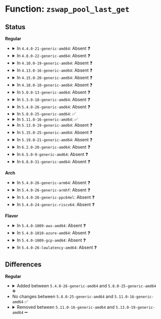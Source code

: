 # Function: <code>zswap_pool_last_get</code>

## Status
<b>Regular</b>
<ul>
<li>
<details>
<summary>In <code>4.4.0-21-generic-amd64</code>: Absent ❓</summary>

```json
{
  "name": "zswap_pool_last_get",
  "collision_type": "Unique Static",
  "inline_type": "Full",
  "funcs": [
    {
      "addr": 18446744071580782078,
      "name": "zswap_pool_last_get",
      "external": false,
      "loc": "mm/zswap.c:528",
      "file": "mm/zswap.c",
      "inline": "not declared, inlined",
      "caller_inline": [
        "mm/zswap.c:zswap_frontswap_store"
      ],
      "caller_func": []
    }
  ],
  "symbols": []
}
```
</details>
</li>
<li>
<details>
<summary>In <code>4.8.0-22-generic-amd64</code>: Absent ❓</summary>

```json
{
  "name": "zswap_pool_last_get",
  "collision_type": "Unique Static",
  "inline_type": "Full",
  "funcs": [
    {
      "addr": 18446744071580904538,
      "name": "zswap_pool_last_get",
      "external": false,
      "loc": "mm/zswap.c:530",
      "file": "mm/zswap.c",
      "inline": "not declared, inlined",
      "caller_inline": [
        "mm/zswap.c:zswap_frontswap_store"
      ],
      "caller_func": []
    }
  ],
  "symbols": []
}
```
</details>
</li>
<li>
<details>
<summary>In <code>4.10.0-19-generic-amd64</code>: Absent ❓</summary>

```json
{
  "name": "zswap_pool_last_get",
  "collision_type": "Unique Static",
  "inline_type": "Full",
  "funcs": [
    {
      "addr": 18446744071580972555,
      "name": "zswap_pool_last_get",
      "external": false,
      "loc": "mm/zswap.c:454",
      "file": "mm/zswap.c",
      "inline": "not declared, inlined",
      "caller_inline": [
        "mm/zswap.c:zswap_frontswap_store"
      ],
      "caller_func": []
    }
  ],
  "symbols": []
}
```
</details>
</li>
<li>
<details>
<summary>In <code>4.13.0-16-generic-amd64</code>: Absent ❓</summary>

```json
{
  "name": "zswap_pool_last_get",
  "collision_type": "Unique Static",
  "inline_type": "Full",
  "funcs": [
    {
      "addr": 18446744071581019442,
      "name": "zswap_pool_last_get",
      "external": false,
      "loc": "mm/zswap.c:459",
      "file": "mm/zswap.c",
      "inline": "not declared, inlined",
      "caller_inline": [
        "mm/zswap.c:zswap_frontswap_store"
      ],
      "caller_func": []
    }
  ],
  "symbols": []
}
```
</details>
</li>
<li>
<details>
<summary>In <code>4.15.0-20-generic-amd64</code>: Absent ❓</summary>

```json
{
  "name": "zswap_pool_last_get",
  "collision_type": "Unique Static",
  "inline_type": "Full",
  "funcs": [
    {
      "addr": 18446744071581128669,
      "name": "zswap_pool_last_get",
      "external": false,
      "loc": "mm/zswap.c:459",
      "file": "mm/zswap.c",
      "inline": "not declared, inlined",
      "caller_inline": [
        "mm/zswap.c:zswap_frontswap_store"
      ],
      "caller_func": []
    }
  ],
  "symbols": []
}
```
</details>
</li>
<li>
<details>
<summary>In <code>4.18.0-10-generic-amd64</code>: Absent ❓</summary>

```json
{
  "name": "zswap_pool_last_get",
  "collision_type": "Unique Static",
  "inline_type": "Full",
  "funcs": [
    {
      "addr": 18446744071581272284,
      "name": "zswap_pool_last_get",
      "external": false,
      "loc": "mm/zswap.c:474",
      "file": "mm/zswap.c",
      "inline": "not declared, inlined",
      "caller_inline": [
        "mm/zswap.c:zswap_frontswap_store"
      ],
      "caller_func": []
    }
  ],
  "symbols": []
}
```
</details>
</li>
<li>
<details>
<summary>In <code>5.0.0-13-generic-amd64</code>: Absent ❓</summary>

```json
{
  "name": "zswap_pool_last_get",
  "collision_type": "Unique Static",
  "inline_type": "Full",
  "funcs": [
    {
      "addr": 18446744071581355441,
      "name": "zswap_pool_last_get",
      "external": false,
      "loc": "mm/zswap.c:474",
      "file": "mm/zswap.c",
      "inline": "not declared, inlined",
      "caller_inline": [
        "mm/zswap.c:zswap_frontswap_store"
      ],
      "caller_func": []
    }
  ],
  "symbols": []
}
```
</details>
</li>
<li>
<details>
<summary>In <code>5.3.0-18-generic-amd64</code>: Absent ❓</summary>

```json
{
  "name": "zswap_pool_last_get",
  "collision_type": "Unique Static",
  "inline_type": "Full",
  "funcs": [
    {
      "addr": 18446744071581464988,
      "name": "zswap_pool_last_get",
      "external": false,
      "loc": "mm/zswap.c:465",
      "file": "mm/zswap.c",
      "inline": "not declared, inlined",
      "caller_inline": [
        "mm/zswap.c:zswap_frontswap_store"
      ],
      "caller_func": []
    }
  ],
  "symbols": []
}
```
</details>
</li>
<li>
<details>
<summary>In <code>5.4.0-26-generic-amd64</code>: Absent ❓</summary>

```json
{
  "name": "zswap_pool_last_get",
  "collision_type": "Unique Static",
  "inline_type": "Full",
  "funcs": [
    {
      "addr": 18446744071581530000,
      "name": "zswap_pool_last_get",
      "external": false,
      "loc": "mm/zswap.c:465",
      "file": "mm/zswap.c",
      "inline": "not declared, inlined",
      "caller_inline": [
        "mm/zswap.c:zswap_frontswap_store"
      ],
      "caller_func": []
    }
  ],
  "symbols": []
}
```
</details>
</li>
<li>
<details>
<summary>In <code>5.8.0-25-generic-amd64</code>: ✅</summary>

```c
struct zswap_pool * zswap_pool_last_get()
```

```json
{
  "name": "zswap_pool_last_get",
  "collision_type": "Unique Static",
  "inline_type": "No",
  "funcs": [
    {
      "addr": 18446744071581734256,
      "name": "zswap_pool_last_get",
      "external": false,
      "loc": "mm/zswap.c:482",
      "file": "mm/zswap.c",
      "inline": "seen, unknown",
      "caller_inline": [],
      "caller_func": [
        "mm/zswap.c:zswap_frontswap_store"
      ]
    }
  ],
  "symbols": [
    {
      "addr": 18446744071581734256,
      "name": "zswap_pool_last_get",
      "section": ".text",
      "bind": "STB_LOCAL",
      "size": 178
    }
  ]
}
```
</details>
</li>
<li>
<details>
<summary>In <code>5.11.0-16-generic-amd64</code>: ✅</summary>

```c
struct zswap_pool * zswap_pool_last_get()
```

```json
{
  "name": "zswap_pool_last_get",
  "collision_type": "Unique Static",
  "inline_type": "No",
  "funcs": [
    {
      "addr": 18446744071581782160,
      "name": "zswap_pool_last_get",
      "external": false,
      "loc": "mm/zswap.c:536",
      "file": "mm/zswap.c",
      "inline": "seen, unknown",
      "caller_inline": [],
      "caller_func": [
        "mm/zswap.c:zswap_frontswap_store"
      ]
    }
  ],
  "symbols": [
    {
      "addr": 18446744071581782160,
      "name": "zswap_pool_last_get",
      "section": ".text",
      "bind": "STB_LOCAL",
      "size": 193
    }
  ]
}
```
</details>
</li>
<li>
<details>
<summary>In <code>5.13.0-19-generic-amd64</code>: Absent ❓</summary>

```json
{
  "name": "zswap_pool_last_get",
  "collision_type": "Unique Static",
  "inline_type": "Full",
  "funcs": [
    {
      "addr": 18446744071581813789,
      "name": "zswap_pool_last_get",
      "external": false,
      "loc": "mm/zswap.c:536",
      "file": "mm/zswap.c",
      "inline": "not declared, inlined",
      "caller_inline": [
        "mm/zswap.c:zswap_frontswap_store"
      ],
      "caller_func": []
    }
  ],
  "symbols": []
}
```
</details>
</li>
<li>
<details>
<summary>In <code>5.15.0-25-generic-amd64</code>: Absent ❓</summary>

```json
{
  "name": "zswap_pool_last_get",
  "collision_type": "Unique Static",
  "inline_type": "Full",
  "funcs": [
    {
      "addr": 18446744071582101383,
      "name": "zswap_pool_last_get",
      "external": false,
      "loc": "mm/zswap.c:536",
      "file": "mm/zswap.c",
      "inline": "not declared, inlined",
      "caller_inline": [
        "mm/zswap.c:zswap_frontswap_store"
      ],
      "caller_func": []
    }
  ],
  "symbols": []
}
```
</details>
</li>
<li>
<details>
<summary>In <code>5.19.0-21-generic-amd64</code>: Absent ❓</summary>

```json
{
  "name": "zswap_pool_last_get",
  "collision_type": "Unique Static",
  "inline_type": "Full",
  "funcs": [
    {
      "addr": 18446744071582540534,
      "name": "zswap_pool_last_get",
      "external": false,
      "loc": "mm/zswap.c:551",
      "file": "mm/zswap.c",
      "inline": "not declared, inlined",
      "caller_inline": [
        "mm/zswap.c:zswap_frontswap_store"
      ],
      "caller_func": []
    }
  ],
  "symbols": []
}
```
</details>
</li>
<li>
<details>
<summary>In <code>6.2.0-20-generic-amd64</code>: Absent ❓</summary>

```json
{
  "name": "zswap_pool_last_get",
  "collision_type": "Unique Static",
  "inline_type": "Full",
  "funcs": [
    {
      "addr": 18446744071583056166,
      "name": "zswap_pool_last_get",
      "external": false,
      "loc": "mm/zswap.c:551",
      "file": "mm/zswap.c",
      "inline": "not declared, inlined",
      "caller_inline": [
        "mm/zswap.c:zswap_frontswap_store"
      ],
      "caller_func": []
    }
  ],
  "symbols": []
}
```
</details>
</li>
<li>
<details>
<summary>In <code>6.5.0-9-generic-amd64</code>: Absent ❓</summary>

```json
{
  "name": "zswap_pool_last_get",
  "collision_type": "Unique Static",
  "inline_type": "Full",
  "funcs": [
    {
      "addr": 18446744071583264500,
      "name": "zswap_pool_last_get",
      "external": false,
      "loc": "mm/zswap.c:565",
      "file": "mm/zswap.c",
      "inline": "not declared, inlined",
      "caller_inline": [
        "mm/zswap.c:zswap_frontswap_store"
      ],
      "caller_func": []
    }
  ],
  "symbols": []
}
```
</details>
</li>
<li>
<details>
<summary>In <code>6.8.0-31-generic-amd64</code>: Absent ❓</summary>

```json
{
  "name": "zswap_pool_last_get",
  "collision_type": "Unique Static",
  "inline_type": "Full",
  "funcs": [
    {
      "addr": 18446744071583500519,
      "name": "zswap_pool_last_get",
      "external": false,
      "loc": "mm/zswap.c:799",
      "file": "mm/zswap.c",
      "inline": "not declared, inlined",
      "caller_inline": [
        "mm/zswap.c:zswap_store"
      ],
      "caller_func": []
    }
  ],
  "symbols": []
}
```
</details>
</li>
</ul>
<b>Arch</b>
<ul>
<li>
<details>
<summary>In <code>5.4.0-26-generic-arm64</code>: Absent ❓</summary>

```json
{
  "name": "zswap_pool_last_get",
  "collision_type": "Unique Static",
  "inline_type": "Full",
  "funcs": [
    {
      "addr": 18446603336492957976,
      "name": "zswap_pool_last_get",
      "external": false,
      "loc": "mm/zswap.c:465",
      "file": "mm/zswap.c",
      "inline": "not declared, inlined",
      "caller_inline": [
        "mm/zswap.c:zswap_frontswap_store"
      ],
      "caller_func": []
    }
  ],
  "symbols": []
}
```
</details>
</li>
<li>
<details>
<summary>In <code>5.4.0-26-generic-armhf</code>: Absent ❓</summary>

```json
{
  "name": "zswap_pool_last_get",
  "collision_type": "Unique Static",
  "inline_type": "Full",
  "funcs": [
    {
      "addr": 3226739444,
      "name": "zswap_pool_last_get",
      "external": false,
      "loc": "mm/zswap.c:465",
      "file": "mm/zswap.c",
      "inline": "not declared, inlined",
      "caller_inline": [
        "mm/zswap.c:zswap_frontswap_store"
      ],
      "caller_func": []
    }
  ],
  "symbols": []
}
```
</details>
</li>
<li>
<details>
<summary>In <code>5.4.0-26-generic-ppc64el</code>: Absent ❓</summary>

```json
{
  "name": "zswap_pool_last_get",
  "collision_type": "Unique Static",
  "inline_type": "Full",
  "funcs": [
    {
      "addr": 13835058055286369596,
      "name": "zswap_pool_last_get",
      "external": false,
      "loc": "mm/zswap.c:465",
      "file": "mm/zswap.c",
      "inline": "not declared, inlined",
      "caller_inline": [
        "mm/zswap.c:zswap_frontswap_store"
      ],
      "caller_func": []
    }
  ],
  "symbols": []
}
```
</details>
</li>
<li>
<details>
<summary>In <code>5.4.0-24-generic-riscv64</code>: Absent ❓</summary>

```json
{
  "name": "zswap_pool_last_get",
  "collision_type": "Unique Static",
  "inline_type": "Full",
  "funcs": [
    {
      "addr": 18446743936272870706,
      "name": "zswap_pool_last_get",
      "external": false,
      "loc": "mm/zswap.c:465",
      "file": "mm/zswap.c",
      "inline": "not declared, inlined",
      "caller_inline": [
        "mm/zswap.c:zswap_frontswap_store"
      ],
      "caller_func": []
    }
  ],
  "symbols": []
}
```
</details>
</li>
</ul>
<b>Flavor</b>
<ul>
<li>
<details>
<summary>In <code>5.4.0-1009-aws-amd64</code>: Absent ❓</summary>

```json
{
  "name": "zswap_pool_last_get",
  "collision_type": "Unique Static",
  "inline_type": "Full",
  "funcs": [
    {
      "addr": 18446744071581498736,
      "name": "zswap_pool_last_get",
      "external": false,
      "loc": "mm/zswap.c:465",
      "file": "mm/zswap.c",
      "inline": "not declared, inlined",
      "caller_inline": [
        "mm/zswap.c:zswap_frontswap_store"
      ],
      "caller_func": []
    }
  ],
  "symbols": []
}
```
</details>
</li>
<li>
<details>
<summary>In <code>5.4.0-1010-azure-amd64</code>: Absent ❓</summary>

```json
{
  "name": "zswap_pool_last_get",
  "collision_type": "Unique Static",
  "inline_type": "Full",
  "funcs": [
    {
      "addr": 18446744071581440976,
      "name": "zswap_pool_last_get",
      "external": false,
      "loc": "mm/zswap.c:465",
      "file": "mm/zswap.c",
      "inline": "not declared, inlined",
      "caller_inline": [
        "mm/zswap.c:zswap_frontswap_store"
      ],
      "caller_func": []
    }
  ],
  "symbols": []
}
```
</details>
</li>
<li>
<details>
<summary>In <code>5.4.0-1009-gcp-amd64</code>: Absent ❓</summary>

```json
{
  "name": "zswap_pool_last_get",
  "collision_type": "Unique Static",
  "inline_type": "Full",
  "funcs": [
    {
      "addr": 18446744071581490048,
      "name": "zswap_pool_last_get",
      "external": false,
      "loc": "mm/zswap.c:465",
      "file": "mm/zswap.c",
      "inline": "not declared, inlined",
      "caller_inline": [
        "mm/zswap.c:zswap_frontswap_store"
      ],
      "caller_func": []
    }
  ],
  "symbols": []
}
```
</details>
</li>
<li>
<details>
<summary>In <code>5.4.0-26-lowlatency-amd64</code>: Absent ❓</summary>

```json
{
  "name": "zswap_pool_last_get",
  "collision_type": "Unique Static",
  "inline_type": "Full",
  "funcs": [
    {
      "addr": 18446744071581554938,
      "name": "zswap_pool_last_get",
      "external": false,
      "loc": "mm/zswap.c:465",
      "file": "mm/zswap.c",
      "inline": "not declared, inlined",
      "caller_inline": [
        "mm/zswap.c:zswap_frontswap_store"
      ],
      "caller_func": []
    }
  ],
  "symbols": []
}
```
</details>
</li>
</ul>

## Differences
<b>Regular</b>
<ul>
<li>
<details>
<summary>Added between <code>5.4.0-26-generic-amd64</code> and <code>5.8.0-25-generic-amd64</code> ➕</summary>

```c
struct zswap_pool * zswap_pool_last_get()
```
</details>
</li>
<li>
No changes between <code>5.8.0-25-generic-amd64</code> and <code>5.11.0-16-generic-amd64</code> ✅
</li>
<li>
<details>
<summary>Removed between <code>5.11.0-16-generic-amd64</code> and <code>5.13.0-19-generic-amd64</code> ➖</summary>

```c
struct zswap_pool * zswap_pool_last_get()
```
</details>
</li>
</ul>
